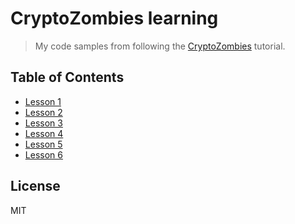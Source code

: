 # CryptoZombies learning

> My code samples from following the [CryptoZombies](https://cryptozombies.io/) tutorial.

## Table of Contents

- [Lesson 1](./lesson_1)
- [Lesson 2](./lesson_2)
- [Lesson 3](./lesson_3)
- [Lesson 4](./lesson_4)
- [Lesson 5](./lesson_5)
- [Lesson 6](./lesson_6)

## License

MIT
